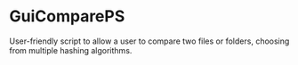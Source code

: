 # GuiComparePS
User-friendly script to allow a user to compare two files or folders, choosing from multiple hashing algorithms.
